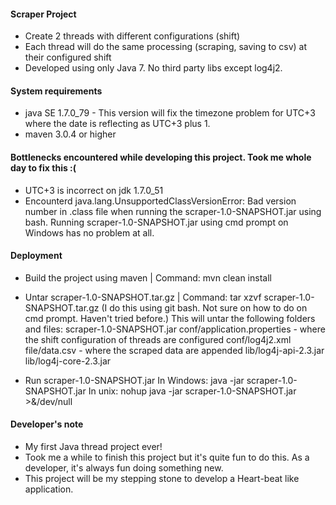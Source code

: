 #### Scraper Project
* Create 2 threads with different configurations (shift)
* Each thread will do the same processing (scraping, saving to csv) at their configured shift
* Developed using only Java 7. No third party libs except log4j2.

#### System requirements
* java SE 1.7.0_79 - This version will fix the timezone problem for UTC+3 where the date is reflecting as UTC+3 plus 1.
* maven 3.0.4 or higher

#### Bottlenecks encountered while developing this project. Took me whole day to fix this :(
* UTC+3 is incorrect on jdk 1.7.0_51
* Encounterd java.lang.UnsupportedClassVersionError: Bad version number in .class file when running the scraper-1.0-SNAPSHOT.jar using bash. 
  Running scraper-1.0-SNAPSHOT.jar using cmd prompt on Windows has no problem at all.

#### Deployment
* Build the project using maven | Command: mvn clean install
* Untar scraper-1.0-SNAPSHOT.tar.gz | Command: tar xzvf scraper-1.0-SNAPSHOT.tar.gz 
  (I do this using git bash. Not sure on how to do on cmd prompt. Haven't tried before.)
  This will untar the following folders and files:
    scraper-1.0-SNAPSHOT.jar
	conf/application.properties - where the shift configuration of threads are configured
	conf/log4j2.xml
	file/data.csv               - where the scraped data are appended
	lib/log4j-api-2.3.jar
	lib/log4j-core-2.3.jar
  
* Run scraper-1.0-SNAPSHOT.jar 
	In Windows: java -jar  scraper-1.0-SNAPSHOT.jar 
	In unix: nohup java -jar scraper-1.0-SNAPSHOT.jar >&/dev/null

#### Developer's note
* My first Java thread project ever!
* Took me a while to finish this project but it's quite fun to do this. As a developer, it's always fun doing something new.
* This project will be my stepping stone to develop a Heart-beat like application.
